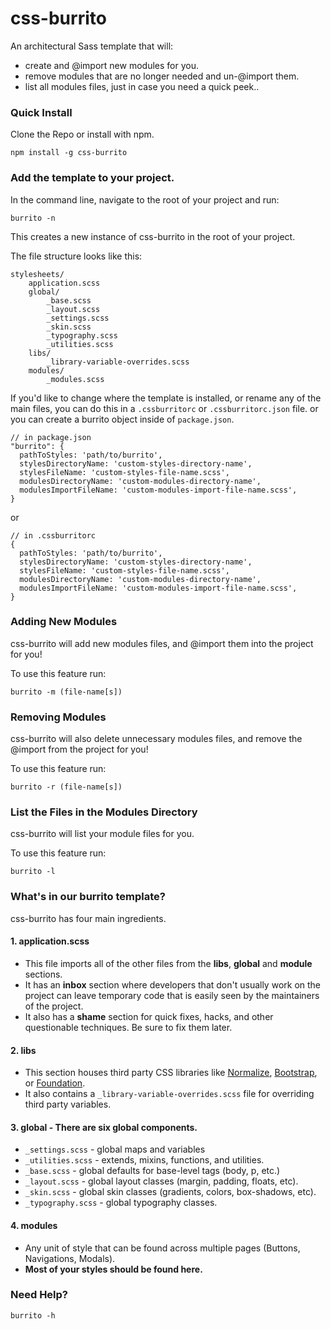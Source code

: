 # **css-burrito**
An architectural Sass template that will:
* create and @import new modules for you.
* remove modules that are no longer needed and un-@import them.
* list all modules files, just in case you need a quick peek..

### Quick Install

Clone the Repo or install with npm.

```
npm install -g css-burrito
```

### Add the template to your project.

In the command line, navigate to the root of your project and run:

```
burrito -n
```

This creates a new instance of css-burrito in the root of your project.

The file structure looks like this:

```
stylesheets/
	application.scss
	global/
    	_base.scss
        _layout.scss
        _settings.scss
        _skin.scss
        _typography.scss
        _utilities.scss
    libs/
    	_library-variable-overrides.scss
    modules/
    	_modules.scss
```

If you'd like to change where the template is installed, or rename any of the main files, you can do this in a `.cssburritorc` or `.cssburritorc.json` file.  or you can create a burrito object inside of `package.json`.

```
// in package.json
"burrito": {
  pathToStyles: 'path/to/burrito',
  stylesDirectoryName: 'custom-styles-directory-name',
  stylesFileName: 'custom-styles-file-name.scss',
  modulesDirectoryName: 'custom-modules-directory-name',
  modulesImportFileName: 'custom-modules-import-file-name.scss',
}
```

or

```
// in .cssburritorc
{
  pathToStyles: 'path/to/burrito',
  stylesDirectoryName: 'custom-styles-directory-name',
  stylesFileName: 'custom-styles-file-name.scss',
  modulesDirectoryName: 'custom-modules-directory-name',
  modulesImportFileName: 'custom-modules-import-file-name.scss',
}
```


### Adding New Modules
css-burrito will add new modules files, and @import them into the project for you!

To use this feature run:

```
burrito -m (file-name[s])
```

### Removing Modules
css-burrito will also delete unnecessary modules files, and remove the @import from the project for you!

To use this feature run:

```
burrito -r (file-name[s])
```

### List the Files in the Modules Directory
css-burrito will list your module files for you.

To use this feature run:

```
burrito -l
```

### What's in our burrito template?

css-burrito has four main ingredients.
#### **1.  application.scss**
* This file imports all of the other files from the **libs**, **global** and **module** sections.
* It has an **inbox** section where developers that don't usually work on the project can leave temporary code that is easily seen by the maintainers of the project.
* It also has a **shame** section for quick fixes, hacks, and other questionable techniques.  Be sure to fix them later.

#### **2.  libs**
* This section houses third party CSS libraries like [Normalize](http://necolas.github.io/normalize.css/), [Bootstrap](http://getbootstrap.com/), or [Foundation](http://foundation.zurb.com/).
* It also contains a ```_library-variable-overrides.scss``` file for overriding third party variables.

#### **3.  global** -  There are six global components.
* `_settings.scss` - global maps and variables
* `_utilities.scss` - extends, mixins, functions, and utilities.
* `_base.scss` - global defaults for base-level tags (body, p, etc.)
* `_layout.scss` - global layout classes (margin, padding, floats, etc).
* `_skin.scss` - global skin classes (gradients, colors, box-shadows, etc).
* `_typography.scss` - global typography classes.

#### **4.  modules**
* Any unit of style that can be found across multiple pages (Buttons, Navigations, Modals).
* **Most of your styles should be found here.**

### Need Help?

```
burrito -h
```
